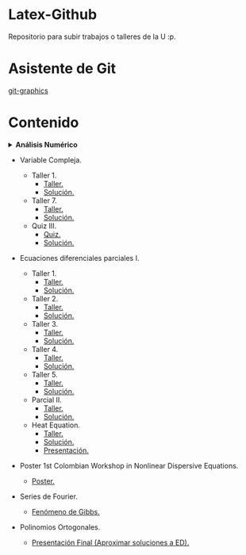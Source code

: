 # Latex-Github
Repositorio para subir trabajos o talleres de la U :p.

# Asistente de Git
[git-graphics](https://github.com/TheWolf1205/git-graphics)

# Contenido
<details>
<summary><strong>Análisis Numérico</strong></summary>
- Taller 1. 
  - [Taller.](./Analisis-numerico/Taller-1/Taller1.pdf) 
  - [Colab.](./Analisis-numerico/Taller-1/Tarea1_númerico.ipynb)
  - [Solución.](./Analisis-numerico/Taller-1/Taller1-Solucion.pdf) 
- Taller 2
  - [Taller.](./Analisis-numerico/Taller-2/Taller2.pdf) 
  - [Solución.](./Analisis-numerico/Taller-2/Tex/main.pdf)
- Taller 3
  - [Taller.](./Analisis-numerico/Taller-3/Taller3.pdf)
  - [Solución.](./Analisis-numerico/Taller-3/Tex/main.pdf)
- Parcial III
  - [Parcial.](./Analisis-numerico/Parcial-III/parcial3.pdf)
  - [Solución.](./Analisis-numerico/Parcial-III/Tex/main.pdf)
</details>

- Variable Compleja.
    - Taller 1.
        - [Taller.](./V-Compleja/Taller-1/taller1.pdf)
        - [Solución.](./V-Compleja/Taller-1/main.pdf)
    - Taller 7.
        - [Taller.](./V-Compleja/Taller-7/taller7.pdf)
        - [Solución.](./V-Compleja/Taller-7/main.pdf)
    - Quiz III.
        - [Quiz.](./V-Compleja/Quiz-3/Quiz3.pdf)
        - [Solución.](./V-Compleja/Quiz-3/main.pdf)

- Ecuaciones diferenciales parciales I.
    - Taller 1.
        - [Taller.](./Ecuaciones-diferenciales-parciales-I/Taller-1-EDP/ejercicios1.pdf)
        - [Solución.](./Ecuaciones-diferenciales-parciales-I/Taller-1-EDP/main.pdf)
    - Taller 2.
        - [Taller.](./Ecuaciones-diferenciales-parciales-I/Taller-2-EDP/ejercicios2.pdf)
        - [Solución.](./Ecuaciones-diferenciales-parciales-I/Taller-2-EDP/main.pdf)
    - Taller 3.
        - [Taller.](./Ecuaciones-diferenciales-parciales-I/Taller-3-EDP/Taller3.pdf)
        - [Solución.](./Ecuaciones-diferenciales-parciales-I/Taller-3-EDP/Tex/main.pdf)
    - Taller 4.
        - [Taller.](./Ecuaciones-diferenciales-parciales-I/Taller-4-EDP/ejercicios4.pdf)
        - [Solución.](./Ecuaciones-diferenciales-parciales-I/Taller-4-EDP/Tex/main.pdf)
    - Taller 5.
        - [Taller.](./Ecuaciones-diferenciales-parciales-I/Taller-5-EDP/Ejercicios5_EDP1_2024.pdf)
        - [Solución.](./Ecuaciones-diferenciales-parciales-I/Taller-5-EDP/Tex/main.pdf)
    - Parcial II.
        - [Taller.](./Ecuaciones-diferenciales-parciales-I/Parcial-2/Examen_2_EDPI_V1_2024.pdf)
        - [Solución.](./Ecuaciones-diferenciales-parciales-I/Parcial-2/Tex/main.pdf)
    - Heat Equation.
        - [Taller.](./Ecuaciones-diferenciales-parciales-I/Heat-Equation/Trabajo_EDP_Presentación.pdf)
        - [Solución.](./Ecuaciones-diferenciales-parciales-I/Heat-Equation/Tex/main.pdf)
        - [Presentación.](./Ecuaciones-diferenciales-parciales-I/Heat-Equation/Beamer_Andres/main.pdf)

- Poster 1st Colombian Workshop in Nonlinear Dispersive Equations.
    - [Poster.](./Poster/plantillaposter.pdf)

- Series de Fourier.
    - [Fenómeno de Gibbs.](./S-Fourier/Ejercicios-Finales/Tex/main.pdf) 

- Polinomios Ortogonales.
    - [Presentación Final (Aproximar soluciones a ED).](./Pol-Ortogonales/Presentacion-final/Tex/main.pdf)
